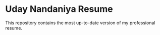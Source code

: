 # Uday Nandaniya Resume

This repository contains the most up-to-date version of my professional resume.


